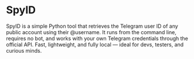 # SpyID
SpyID is a simple Python tool that retrieves the Telegram user ID of any public account using their @username. It runs from the command line, requires no bot, and works with your own Telegram credentials through the official API. Fast, lightweight, and fully local — ideal for devs, testers, and curious minds.
